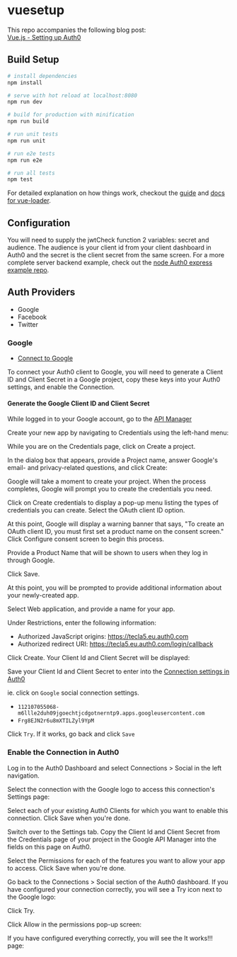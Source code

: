 # vuesetup

This repo accompanies the following blog post:  
[Vue.js - Setting up Auth0](https://medium.com/@bradfmd/vue-js-setting-up-auth0-6eb26cbbc48a)

## Build Setup

``` bash
# install dependencies
npm install

# serve with hot reload at localhost:8080
npm run dev

# build for production with minification
npm run build

# run unit tests
npm run unit

# run e2e tests
npm run e2e

# run all tests
npm test
```

For detailed explanation on how things work, checkout the [guide](http://vuejs-templates.github.io/webpack/) and [docs for vue-loader](http://vuejs.github.io/vue-loader).

## Configuration

You will need to supply the jwtCheck function 2 variables: secret and audience. The audience is your client id from your client dashboard in Auth0 and the secret is the client secret from the same screen. For a more complete server backend example, check out the [node Auth0 express example repo](https://github.com/auth0/node-auth0).

## Auth Providers

- Google
- Facebook
- Twitter

### Google

- [Connect to Google](https://auth0.com/docs/connections/social/google)

To connect your Auth0 client to Google, you will need to generate a Client ID and Client Secret in a Google project, copy these keys into your Auth0 settings, and enable the Connection.

#### Generate the Google Client ID and Client Secret

While logged in to your Google account, go to the [API Manager](https://console.developers.google.com/projectselector/apis/credentials)

Create your new app by navigating to Credentials using the left-hand menu:

While you are on the Credentials page, click on Create a project.

In the dialog box that appears, provide a Project name, answer Google's email- and privacy-related questions, and click Create:

Google will take a moment to create your project. When the process completes, Google will prompt you to create the credentials you need.

Click on Create credentials to display a pop-up menu listing the types of credentials you can create. Select the OAuth client ID option.

At this point, Google will display a warning banner that says, "To create an OAuth client ID, you must first set a product name on the consent screen." Click Configure consent screen to begin this process.

Provide a Product Name that will be shown to users when they log in through Google.

Click Save.

At this point, you will be prompted to provide additional information about your newly-created app.

Select Web application, and provide a name for your app.

Under Restrictions, enter the following information:

- Authorized JavaScript origins: https://tecla5.eu.auth0.com
- Authorized redirect URI: https://tecla5.eu.auth0.com/login/callback

Click Create. Your Client Id and Client Secret will be displayed:

Save your Client Id and Client Secret to enter into the [Connection settings in Auth0](https://manage.auth0.com/#/connections/social)

ie. click on `Google` social connection settings.

- `112107055068-m6llle2duh09jgoechtjcdgotnerntp9.apps.googleusercontent.com`
- `Frg8EJN2r6u8mXTILZyl9YpM`

Click `Try`. If it works, go back and click `Save`

### Enable the Connection in Auth0

Log in to the Auth0 Dashboard and select Connections > Social in the left navigation.

Select the connection with the Google logo to access this connection's Settings page:

Select each of your existing Auth0 Clients for which you want to enable this connection. Click Save when you're done.

Switch over to the Settings tab. Copy the Client Id and Client Secret from the Credentials page of your project in the Google API Manager into the fields on this page on Auth0.

Select the Permissions for each of the features you want to allow your app to access. Click Save when you're done.

Go back to the Connections > Social section of the Auth0 dashboard. If you have configured your connection correctly, you will see a Try icon next to the Google logo:

Click Try.

Click Allow in the permissions pop-up screen:

If you have configured everything correctly, you will see the It works!!! page: